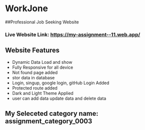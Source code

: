 # WorkJone
##Professional Job Seeking Website
 


### Live Website Link: https://my-assignment--11.web.app/

## Website Features
- Dynamic  Data Load and show
- Fully Responsive for all device
- Not found page added
- stor data in database
- Login, singup, google login, gitHub Login Added
- Protected route added
- Dark and Light Theme Applied
- user can add data update data and delete data 
  
  

## My Seleceted category name: assignment_category_0003
